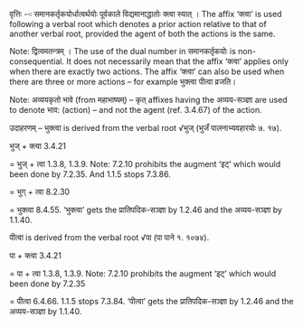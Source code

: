 




वृत्तिः --ः समानकर्तृकयोर्धात्‍वर्थयोः पूर्वकाले विद्यमानाद्धातोः क्‍त्‍वा स्‍यात् । The affix ‘क्‍त्‍वा’ is used following a verbal root which denotes a prior action relative to that of another verbal root, provided the agent of both the actions is the same.

Note: द्वित्‍वमतन्‍त्रम् । The use of the dual number in समानकर्तृकयोः is non-consequential. It does not necessarily mean that the affix ‘क्‍त्‍वा’ applies only when there are exactly two actions. The affix ‘क्‍त्‍वा’ can also be used when there are three or more actions – for example भुक्‍त्‍वा पीत्‍वा व्रजति।

Note: अव्ययकृतो भावे (from महाभाष्यम्) – कृत् affixes having the अव्यय-सञ्ज्ञा are used to denote भाव: (action) – and not the agent (ref. 3.4.67) of the action.


उदाहरणम् – भुक्‍त्‍वा is derived from the verbal root √भुज् (भुजँ पालनाभ्यवहारयोः ७. १७).


भुज् + क्त्वा 3.4.21

= भुज् + त्वा 1.3.8, 1.3.9. Note: 7.2.10 prohibits the augment ‘इट्’ which would been done by 7.2.35. And 1.1.5 stops 7.3.86.

= भुग् + त्वा 8.2.30

= भुक्‍त्‍वा 8.4.55. ‘भुक्‍त्‍वा’ gets the प्रातिपदिक-सञ्ज्ञा by 1.2.46 and the अव्यय-सञ्ज्ञा by 1.1.40.


पीत्‍वा is derived from the verbal root √पा (पा पाने १. १०७४).


पा + क्त्वा 3.4.21

= पा + त्वा 1.3.8, 1.3.9. Note: 7.2.10 prohibits the augment ‘इट्’ which would been done by 7.2.35

= पीत्‍वा 6.4.66. 1.1.5 stops 7.3.84. ‘पीत्‍वा’ gets the प्रातिपदिक-सञ्ज्ञा by 1.2.46 and the अव्यय-सञ्ज्ञा by 1.1.40.

